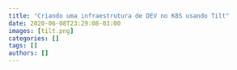 ```yaml
---
title: "Criando uma infraestrutura de DEV no K8S usando Tilt"
date: 2020-06-08T23:29:08-03:00
images: [tilt.png]
categories: []
tags: []
authors: []
---
```

